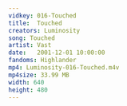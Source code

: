 ```yaml
---
vidkey: 016-Touched
title:  Touched
creators: Luminosity
song: Touched
artist: Vast
date:   2001-12-01 10:00:00
fandoms: Highlander
mp4: Luminosity-016-Touched.m4v
mp4size: 33.99 MB
width: 640
height: 480
---
```



  